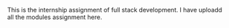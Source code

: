 This is the internship assignment of full stack development. I have uploadd all the modules assignment here.
